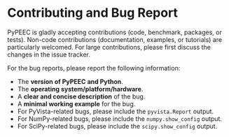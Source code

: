# Contributing and Bug Report

PyPEEC is gladly accepting contributions (code, benchmark, packages, or tests).
Non-code contributions (documentation, examples, or tutorials) are particularly welcomed.
For large contributions, please first discuss the changes in the issue tracker.

For the bug reports, please report the following information:

* The **version of PyPEEC and Python**.
* The **operating system/platform/hardware**.
* A **clear and concise description** of the bug.
* A **minimal working example** for the bug.
* For PyVista-related bugs, please include the `pyvista.Report` output.
* For NumPy-related bugs, please include the `numpy.show_config` output.
* For SciPy-related bugs, please include the `scipy.show_config` output.
